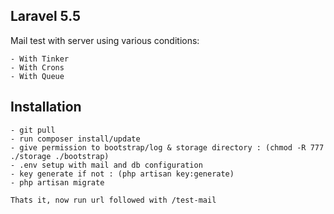 ## Laravel 5.5

Mail test with server using various conditions:

    - With Tinker
    - With Crons
    - With Queue

## Installation

    - git pull
    - run composer install/update
    - give permission to bootstrap/log & storage directory : (chmod -R 777 ./storage ./bootstrap)
    - .env setup with mail and db configuration
    - key generate if not : (php artisan key:generate)
    - php artisan migrate

    Thats it, now run url followed with /test-mail
